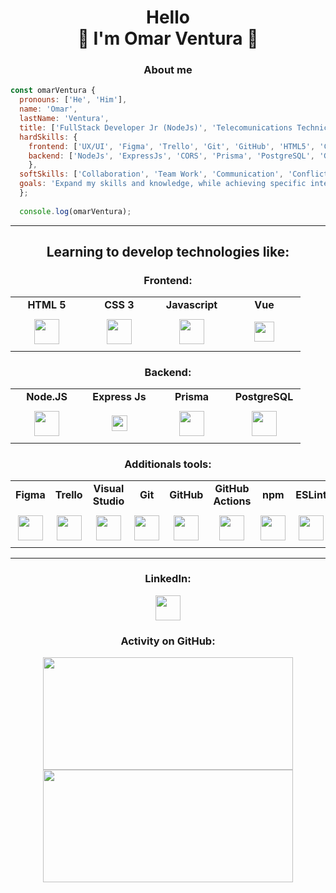 <div align="center">
  <h1> Hello <br>
   👋  I'm Omar Ventura 👋 </h1>
  
</div>
<div align="center">
  
### About me
</div>
  
``` javascript
const omarVentura {
  pronouns: ['He', 'Him'],
  name: 'Omar',
  lastName: 'Ventura',
  title: ['FullStack Developer Jr (NodeJs)', 'Telecomunications Technician', 'System Analyst'],
  hardSkills: {
    frontend: ['UX/UI', 'Figma', 'Trello', 'Git', 'GitHub', 'HTML5', 'CSS3', 'Javascript', 'VueJs'],
    backend: ['NodeJs', 'ExpressJs', 'CORS', 'Prisma', 'PostgreSQL', 'GitHub Actions', 'Jest'],
    },
  softSkills: ['Collaboration', 'Team Work', 'Communication', 'Conflict & incidents Resolutions', 'Public Speaking', 'Creativity'],
  goals: 'Expand my skills and knowledge, while achieving specific interpersonal and work objectives.'
  };
  
  console.log(omarVentura);

```
<hr>
<div align="center">

## Learning to develop technologies like:
### Frontend:
<table>
  <tr align="center">
    <td width="100px"><strong>HTML 5</strong></td>
    <td width="100px"><strong>CSS 3</strong></td>
    <td width="100px"><strong>Javascript</strong></td>
    <td width="100px"><strong>Vue</strong></td>
  </tr>
  <tr align="center" height="60px">
    <td><img height="40px" src="https://cdn.worldvectorlogo.com/logos/html-1.svg"></td>
    <td><img height="40px" src="https://cdn.worldvectorlogo.com/logos/css-3.svg"></td>
    <td><img height="40px" src="https://cdn.worldvectorlogo.com/logos/logo-javascript.svg"></td>
    <td><img height="32px" src="https://cdn.worldvectorlogo.com/logos/vue-9.svg"></td>
  </tr>
</table>

### Backend:
<table>
  <tr align="center">
    <td width="100px"><strong>Node.JS</strong></td>
    <td width="100px"><strong>Express Js</strong></td>
    <td width="100px"><strong>Prisma</strong></td>
    <td width="100px"><strong>PostgreSQL</strong></td>
  </tr>
  <tr align="center" height="60px">
    <td><img height="40px" src="https://cdn.worldvectorlogo.com/logos/nodejs-icon.svg"></td>
    <td><img height="25px"  style="color:white" src="https://expressjs.com/images/express-facebook-share.png"></td>
    <td><img height="40px" src="https://cdn.worldvectorlogo.com/logos/prisma-2.svg"></td>
    <td><img height="40px" src="https://cdn.worldvectorlogo.com/logos/postgresql.svg"></td>
  </tr>
</table>

### Additionals tools:
<table>
  <tr align="center">
    <td width="100px"><strong>Figma</strong></td>
    <td width="100px"><strong>Trello</strong></td>
    <td width="100px"><strong>Visual Studio</strong></td>
    <td width="100px"><strong>Git</strong></td>
    <td width="100px"><strong>GitHub</strong></td>
    <td width="100px"><strong>GitHub Actions</strong></td>
    <td width="100px"><strong>npm</strong></td>
    <td width="100px"><strong>ESLint</strong></td>
    <td width="100px"><strong>TDD Jest</strong></td>
  </tr>
  <tr align="center" height="60px">
    <td><img height="40px" src="https://cdn.worldvectorlogo.com/logos/figma-1.svg"></td>
    <td><img height="40px" src="https://cdn.worldvectorlogo.com/logos/trello.svg"></td>
    <td><img height="40px" src="https://cdn.worldvectorlogo.com/logos/visual-studio-code-1.svg"></td>
    <td><img height="40px" src="https://cdn.worldvectorlogo.com/logos/git-icon.svg"></td>
    <td><img height="40px" src="https://img.icons8.com/color/480/github--v1.png"></td>
    <td><img height="40px" src="https://seeklogo.com/images/G/github-actions-logo-031704BDC6-seeklogo.com.png"></td>
    <td><img height="40px" src="https://cdn.worldvectorlogo.com/logos/npm.svg"></td>
    <td><img height="40px" src="https://cdn.worldvectorlogo.com/logos/eslint-1.svg"></td>
    <td><img height="40px" src="https://symbols.getvecta.com/stencil_25/40_jest.5fde12ec22.png"></td> 
  </tr>
</table>
  
</div>
<hr>
<div align="center">
<div>
  <div>
    <h3>LinkedIn:</h3>
<a href="https://www.linkedin.com/in/omar-ventura-5b784b216"><img height="40px" src="https://cdn.worldvectorlogo.com/logos/linkedin-icon.svg"></a>
  </div>
  </div>
  
### Activity on GitHub:
  <img height="180em" width="400em" src="https://github-readme-stats.vercel.app/api?username=OmarVenturaP&show_icons=true&theme=tokyonight&hide_border=true"/>
  <img height="180em" width="400em" src="http://github-readme-streak-stats.herokuapp.com?user=OmarVenturaP&theme=tokyonight_duo&date_format=M%20j%5B%2C%20Y%5D"/>
  
</div>
